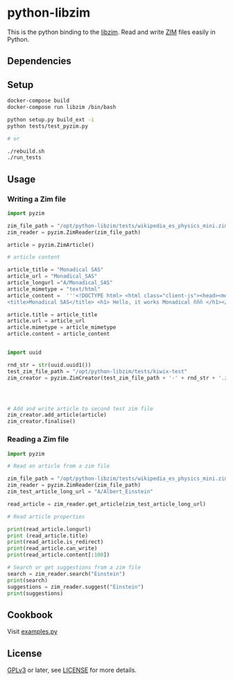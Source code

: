 
python-libzim
===========

This is the python binding to the [libzim](https://github.com/openzim/libzim).  Read and write
[ZIM](https://openzim.org) files easily in Python.

## Dependencies


## Setup

```bash
docker-compose build
docker-compose run libzim /bin/bash
```
```bash
python setup.py build_ext -i
python tests/test_pyzim.py

# or

./rebuild.sh
./run_tests
```

## Usage

### Writing a Zim file

```python
import pyzim

zim_file_path = "/opt/python-libzim/tests/wikipedia_es_physics_mini.zim"
zim_reader = pyzim.ZimReader(zim_file_path)

article = pyzim.ZimArticle()

# article content

article_title = "Monadical SAS"
article_url = "Monadical_SAS"
article_longurl ="A/Monadical_SAS"
article_mimetype = "text/html"
article_content =  '''<!DOCTYPE html> <html class="client-js"><head><meta charset="UTF-8">
<title>Monadical SAS</title> <h1> Hello, it works Monadical ñññ </h1></html>'''

article.title = article_title
article.url = article_url
article.mimetype = article_mimetype
article.content = article_content


import uuid

rnd_str = str(uuid.uuid1()) 
test_zim_file_path = "/opt/python-libzim/tests/kiwix-test"
zim_creator = pyzim.ZimCreator(test_zim_file_path + '-' + rnd_str + '.zim',"welcome","spa",2048)




# Add and write article to second test zim file
zim_creator.add_article(article)
zim_creator.finalise()
```

### Reading a Zim file

```python
import pyzim

# Read an article from a zim file

zim_file_path = "/opt/python-libzim/tests/wikipedia_es_physics_mini.zim"
zim_reader = pyzim.ZimReader(zim_file_path)
zim_test_article_long_url = "A/Albert_Einstein"

read_article = zim_reader.get_article(zim_test_article_long_url)

# Read article properties

print(read_article.longurl)
print (read_article.title)
print(read_article.is_redirect)
print(read_article.can_write)
print(read_article.content[:100])

# Search or get suggestions from a zim file
search = zim_reader.search("Einstein")
print(search)
suggestions = zim_reader.suggest("Einstein")
print(suggestions)

```

## Cookbook

Visit [examples.py](pyzim/examples.py)

## License

[GPLv3](https://www.gnu.org/licenses/gpl-3.0) or later, see
[LICENSE](LICENSE) for more details.